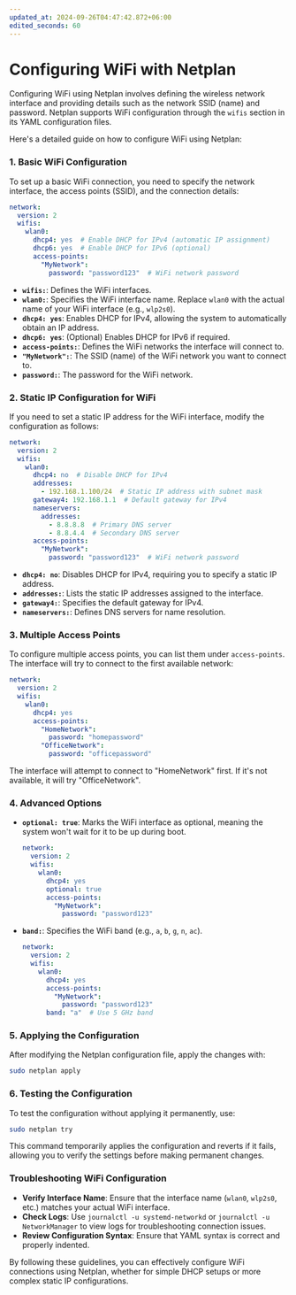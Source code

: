 ```yaml
---
updated_at: 2024-09-26T04:47:42.872+06:00
edited_seconds: 60
---
```

# Configuring WiFi with Netplan

Configuring WiFi using Netplan involves defining the wireless network interface and providing details such as the network SSID (name) and password. Netplan supports WiFi configuration through the `wifis` section in its YAML configuration files.

Here's a detailed guide on how to configure WiFi using Netplan:

### 1. Basic WiFi Configuration

To set up a basic WiFi connection, you need to specify the network interface, the access points (SSID), and the connection details:

```yaml
network:
  version: 2
  wifis:
    wlan0:
      dhcp4: yes  # Enable DHCP for IPv4 (automatic IP assignment)
      dhcp6: yes  # Enable DHCP for IPv6 (optional)
      access-points:
        "MyNetwork":
          password: "password123"  # WiFi network password
```

- **`wifis:`**: Defines the WiFi interfaces.
- **`wlan0:`**: Specifies the WiFi interface name. Replace `wlan0` with the actual name of your WiFi interface (e.g., `wlp2s0`).
- **`dhcp4: yes`**: Enables DHCP for IPv4, allowing the system to automatically obtain an IP address.
- **`dhcp6: yes`**: (Optional) Enables DHCP for IPv6 if required.
- **`access-points:`**: Defines the WiFi networks the interface will connect to.
- **`"MyNetwork":`**: The SSID (name) of the WiFi network you want to connect to.
- **`password:`**: The password for the WiFi network.

### 2. Static IP Configuration for WiFi

If you need to set a static IP address for the WiFi interface, modify the configuration as follows:

```yaml
network:
  version: 2
  wifis:
    wlan0:
      dhcp4: no  # Disable DHCP for IPv4
      addresses:
        - 192.168.1.100/24  # Static IP address with subnet mask
      gateway4: 192.168.1.1  # Default gateway for IPv4
      nameservers:
        addresses:
          - 8.8.8.8  # Primary DNS server
          - 8.8.4.4  # Secondary DNS server
      access-points:
        "MyNetwork":
          password: "password123"  # WiFi network password
```

- **`dhcp4: no`**: Disables DHCP for IPv4, requiring you to specify a static IP address.
- **`addresses:`**: Lists the static IP addresses assigned to the interface.
- **`gateway4:`**: Specifies the default gateway for IPv4.
- **`nameservers:`**: Defines DNS servers for name resolution.

### 3. Multiple Access Points

To configure multiple access points, you can list them under `access-points`. The interface will try to connect to the first available network:

```yaml
network:
  version: 2
  wifis:
    wlan0:
      dhcp4: yes
      access-points:
        "HomeNetwork":
          password: "homepassword"
        "OfficeNetwork":
          password: "officepassword"
```

The interface will attempt to connect to "HomeNetwork" first. If it's not available, it will try "OfficeNetwork".

### 4. Advanced Options

- **`optional: true`**: Marks the WiFi interface as optional, meaning the system won't wait for it to be up during boot.

  ```yaml
  network:
    version: 2
    wifis:
      wlan0:
        dhcp4: yes
        optional: true
        access-points:
          "MyNetwork":
            password: "password123"
  ```

- **`band:`**: Specifies the WiFi band (e.g., `a`, `b`, `g`, `n`, `ac`).

  ```yaml
  network:
    version: 2
    wifis:
      wlan0:
        dhcp4: yes
        access-points:
          "MyNetwork":
            password: "password123"
        band: "a"  # Use 5 GHz band
  ```

### 5. Applying the Configuration

After modifying the Netplan configuration file, apply the changes with:

```bash
sudo netplan apply
```

### 6. Testing the Configuration

To test the configuration without applying it permanently, use:

```bash
sudo netplan try
```

This command temporarily applies the configuration and reverts if it fails, allowing you to verify the settings before making permanent changes.

### Troubleshooting WiFi Configuration

- **Verify Interface Name**: Ensure that the interface name (`wlan0`, `wlp2s0`, etc.) matches your actual WiFi interface.
- **Check Logs**: Use `journalctl -u systemd-networkd` or `journalctl -u NetworkManager` to view logs for troubleshooting connection issues.
- **Review Configuration Syntax**: Ensure that YAML syntax is correct and properly indented.

By following these guidelines, you can effectively configure WiFi connections using Netplan, whether for simple DHCP setups or more complex static IP configurations.

